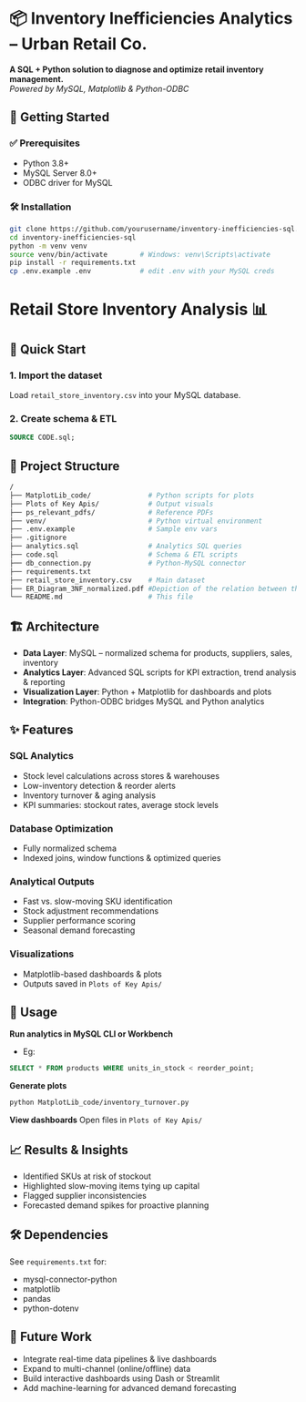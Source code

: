 # 📦 Inventory Inefficiencies Analytics – Urban Retail Co.

**A SQL + Python solution to diagnose and optimize retail inventory management.**  
*Powered by MySQL, Matplotlib & Python-ODBC*



## 🚀 Getting Started

### ✅ Prerequisites

- Python 3.8+  
- MySQL Server 8.0+  
- ODBC driver for MySQL  

### 🛠 Installation

```bash
git clone https://github.com/yourusername/inventory-inefficiencies-sql.git
cd inventory-inefficiencies-sql
python -m venv venv
source venv/bin/activate        # Windows: venv\Scripts\activate
pip install -r requirements.txt
cp .env.example .env            # edit .env with your MySQL creds 
```

# Retail Store Inventory Analysis 📊

## 🚀 Quick Start

### 1. **Import the dataset**
Load `retail_store_inventory.csv` into your MySQL database.

### 2. **Create schema & ETL**
```sql
SOURCE CODE.sql;
```


## 📂 Project Structure

```bash
/
├── MatplotLib_code/              # Python scripts for plots
├── Plots of Key Apis/            # Output visuals
├── ps_relevant_pdfs/             # Reference PDFs
├── venv/                         # Python virtual environment
├── .env.example                  # Sample env vars
├── .gitignore
├── analytics.sql                 # Analytics SQL queries
├── code.sql                      # Schema & ETL scripts
├── db_connection.py              # Python-MySQL connector
├── requirements.txt
├── retail_store_inventory.csv    # Main dataset
├── ER_Diagram_3NF_normalized.pdf #Depiction of the relation between the tables
└── README.md                     # This file
```

## 🏗️ Architecture

* **Data Layer**: MySQL – normalized schema for products, suppliers, sales, inventory
* **Analytics Layer**: Advanced SQL scripts for KPI extraction, trend analysis & reporting
* **Visualization Layer**: Python + Matplotlib for dashboards and plots
* **Integration**: Python-ODBC bridges MySQL and Python analytics

## ✨ Features

### SQL Analytics
* Stock level calculations across stores & warehouses
* Low-inventory detection & reorder alerts
* Inventory turnover & aging analysis
* KPI summaries: stockout rates, average stock levels

### Database Optimization
* Fully normalized schema
* Indexed joins, window functions & optimized queries

### Analytical Outputs
* Fast vs. slow-moving SKU identification
* Stock adjustment recommendations
* Supplier performance scoring
* Seasonal demand forecasting

### Visualizations
* Matplotlib-based dashboards & plots
* Outputs saved in `Plots of Key Apis/`

## 📝 Usage

**Run analytics in MySQL CLI or Workbench**
* Eg:
```sql
SELECT * FROM products WHERE units_in_stock < reorder_point;
```

**Generate plots**
```bash
python MatplotLib_code/inventory_turnover.py
```

**View dashboards**
Open files in `Plots of Key Apis/`

## 📈 Results & Insights

* Identified SKUs at risk of stockout
* Highlighted slow-moving items tying up capital
* Flagged supplier inconsistencies
* Forecasted demand spikes for proactive planning

## 🛠️ Dependencies

See `requirements.txt` for:
* mysql-connector-python
* matplotlib
* pandas
* python-dotenv

## 🔮 Future Work

* Integrate real-time data pipelines & live dashboards
* Expand to multi-channel (online/offline) data
* Build interactive dashboards using Dash or Streamlit
* Add machine-learning for advanced demand forecasting


